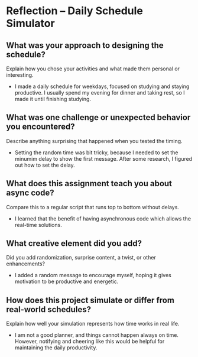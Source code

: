 # Reflection – Daily Schedule Simulator

## What was your approach to designing the schedule?
Explain how you chose your activities and what made them personal or interesting.
- I made a daily schedule for weekdays, focused on studying and staying productive. I usually spend my evening for dinner and taking rest, so I made it until finishing studying.

## What was one challenge or unexpected behavior you encountered?
Describe anything surprising that happened when you tested the timing.
- Setting the random time was bit tricky, because I needed to set the minumim delay to show the first message. After some research, I figured out how to set the delay.

## What does this assignment teach you about async code?
Compare this to a regular script that runs top to bottom without delays.
- I learned that the benefit of having asynchronous code which allows the real-time solutions.

## What creative element did you add?
Did you add randomization, surprise content, a twist, or other enhancements?
- I added a random message to encourage myself, hoping it gives motivation to be productive and energetic.

## How does this project simulate or differ from real-world schedules?
Explain how well your simulation represents how time works in real life.
- I am not a good planner, and things cannot happen always on time. However, notifying and cheering like this would be helpful for maintaining the daily productivity.